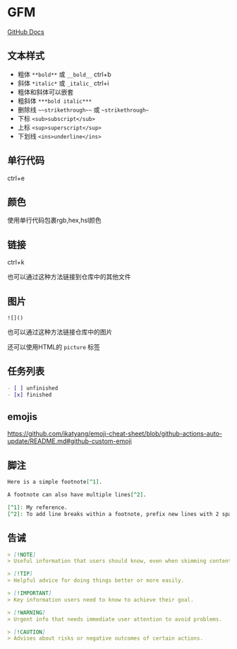 # GFM 

[GitHub Docs](https://docs.github.com/en/get-started/writing-on-github/getting-started-with-writing-and-formatting-on-github/basic-writing-and-formatting-syntax)

## 文本样式

- 粗体 `**bold**` 或 `__bold__` ctrl+b
- 斜体 `*italic*` 或 `_italic_` ctrl+i
- 粗体和斜体可以嵌套
- 粗斜体 `***bold italic***`
- 删除线 `~~strikethrough~~` 或 `~strikethrough~`
- 下标 `<sub>subscript</sub>`
- 上标 `<sup>superscript</sup>`
- 下划线 `<ins>underline</ins>`

## 单行代码

ctrl+e

## 颜色

使用单行代码包裹rgb,hex,hsl颜色

## 链接

ctrl+k

也可以通过这种方法链接到仓库中的其他文件

## 图片

`![]()`

也可以通过这种方法链接仓库中的图片

还可以使用HTML的 `picture` 标签

## 任务列表

``` md
- [ ] unfinished
- [x] finished
```

## emojis

https://github.com/ikatyang/emoji-cheat-sheet/blob/github-actions-auto-update/README.md#github-custom-emoji

## 脚注

``` md
Here is a simple footnote[^1].

A footnote can also have multiple lines[^2].

[^1]: My reference.
[^2]: To add line breaks within a footnote, prefix new lines with 2 spaces.  This is a second line.
```

## 告诫

``` md
> [!NOTE]
> Useful information that users should know, even when skimming content.

> [!TIP]
> Helpful advice for doing things better or more easily.

> [!IMPORTANT]
> Key information users need to know to achieve their goal.

> [!WARNING]
> Urgent info that needs immediate user attention to avoid problems.

> [!CAUTION]
> Advises about risks or negative outcomes of certain actions.
```



















